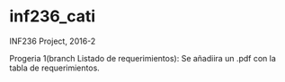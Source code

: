 # inf236_cati
INF236 Project, 2016-2

Progeria 1(branch Listado de requerimientos): Se añadiira un .pdf con la tabla de requerimientos.
